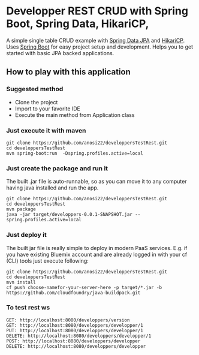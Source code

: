 # Developper REST CRUD with Spring Boot, Spring Data, HikariCP, 

A simple single table CRUD example with [Spring Data JPA](http://projects.spring.io/spring-data-jpa/) and [HikariCP](https://brettwooldridge.github.io/HikariCP/). Uses [Spring Boot](http://projects.spring.io/spring-boot/) for easy project setup and development. Helps you to get started with basic JPA backed applications.

## How to play with this application

### Suggested method

* Clone the project
* Import to your favorite IDE
* Execute the main method from Application class

### Just execute it with maven

```
git clone https://github.com/anosi22/developpersTestRest.git
cd developpersTestRest 
mvn spring-boot:run  -Dspring.profiles.active=local
```

### Just create the package and run it

The built .jar file is auto-runnable, so as you can move it to any computer having java installed and run the app. 

```
git clone https://github.com/anosi22/developpersTestRest.git
cd developpersTestRest
mvn package
java -jar target/developpers-0.0.1-SNAPSHOT.jar --spring.profiles.active=local
```

### Just deploy it

The built jar file is really simple to deploy in modern PaaS services. E.g. if you have existing Bluemix account and are already logged in with your cf (CLI) tools just execute following:

```
git clone https://github.com/anosi22/developpersTestRest.git
cd developpersTestRest
mvn install
cf push choose-namefor-your-server-here -p target/*.jar -b https://github.com/cloudfoundry/java-buildpack.git

```
### To test rest ws
```
GET: http://localhost:8080/developpers/version
GET: http://localhost:8080/developpers/developper/1
PUT: http://localhost:8080/developpers/developper/1
DELETE: http://localhost:8080/developpers/developper/1
POST: http://localhost:8080/developpers/developper
DELETE: http://localhost:8080/developpers/developper
```